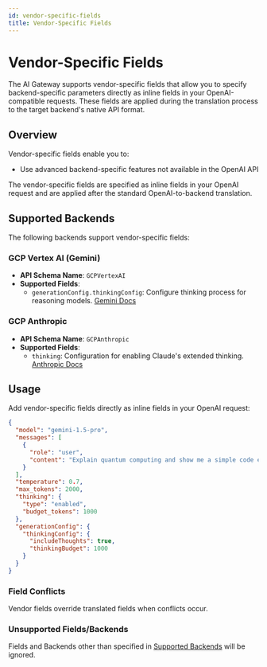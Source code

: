 ```yaml
---
id: vendor-specific-fields
title: Vendor-Specific Fields
---
```


# Vendor-Specific Fields

The AI Gateway supports vendor-specific fields that allow you to specify backend-specific parameters directly as inline fields in your OpenAI-compatible requests. These fields are applied during the translation process to the target backend's native API format.

## Overview

Vendor-specific fields enable you to:
- Use advanced backend-specific features not available in the OpenAI API

The vendor-specific fields are specified as inline fields in your OpenAI request and are applied after the standard OpenAI-to-backend translation.

## Supported Backends

The following backends support vendor-specific fields:

### GCP Vertex AI (Gemini)
- **API Schema Name**: `GCPVertexAI`
- **Supported Fields**:
  - `generationConfig.thinkingConfig`: Configure thinking process for reasoning models. [Gemini Docs](https://cloud.google.com/vertex-ai/docs/reference/rest/v1/GenerationConfig#ThinkingConfig)

### GCP Anthropic
- **API Schema Name**: `GCPAnthropic`
- **Supported Fields**:
    - `thinking`: Configuration for enabling Claude's extended thinking. [Anthropic Docs](https://docs.anthropic.com/en/api/messages#body-thinking)

## Usage

Add vendor-specific fields directly as inline fields in your OpenAI request:

```json
{
  "model": "gemini-1.5-pro",
  "messages": [
    {
      "role": "user",
      "content": "Explain quantum computing and show me a simple code example."
    }
  ],
  "temperature": 0.7,
  "max_tokens": 2000,
  "thinking": {
    "type": "enabled",
    "budget_tokens": 1000
  },
  "generationConfig": {
    "thinkingConfig": {
      "includeThoughts": true,
      "thinkingBudget": 1000
    }
  }
}
```

### Field Conflicts
Vendor fields override translated fields when conflicts occur.

### Unsupported Fields/Backends
Fields and Backends other than specified in [Supported Backends](#supported-backends) will be ignored.

